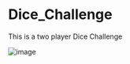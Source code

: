# Dice_Challenge
This is a two player Dice Challenge


![image](https://user-images.githubusercontent.com/89528490/158946472-d0d36be8-b09e-48ea-8c11-b5b78fb2198a.png)

